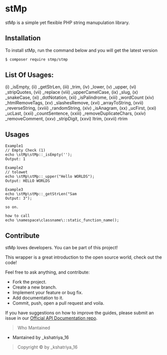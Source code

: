 stMp
===

stMp is a simple yet flexible PHP string manupulation library.

## Installation

To install stMp, run the command below and you will get the latest version
```sh
$ composer require stmp/stmp
```

## List Of Usages:
(i) _isEmpty, (ii) _getStrLen, (iii) _trim, (iv) _lower, (v) _upper, (vi) _stripQuotes, (vii) _replace (viii) _upperCamelCase, (ix) _slug, (x) _snakeCase, (xi) _dotNotation, (xii) _isPalindrome, (xiii) _wordCount (xiv) _htmlRemoveTags, (xv) _slashesRemove, (xvi) _arrayToString, (xvii) _reverseString, (xviii) _randomString, (xiv) _isAnagram,  (xx) _ucFirst, (xxi) _ucLast, (xxii) _countSentence, (xxiii) _removeDuplicateChars, (xxiv) _removeComment, (xxv) _stripDigit, (xxvi) ltrim, (xxvii) rtrim

## Usages
```
Example1
// Empty Check (1)
echo \stMp\stMp::_isEmpty('');
Output: 1

Example2
// tolowet
echo \stMp\stMp::_upper("Hello WORLDS");
Output: HELLO WORLDS

Example3
echo \stMp\stMp::_getStrLen("Sam
Output: 3");

so on.

how to call 
echo \namespace\classname\::static_function_name();
```

## Contribute

stMp loves developers. You can be part of this project!

This wrapper is a great introduction to the open source world, check out the code!

Feel free to ask anything, and contribute:

- Fork the project.
- Create a new branch.
- Implement your feature or bug fix.
- Add documentation to it.
- Commit, push, open a pull request and voila.

If you have suggestions on how to improve the guides, please submit an issue in our [Official API Documentation repo](https://github.com/).

> Who Mantained
  
* Mantained by _kshatriya_16

> Copyright &copy; by _kshatriya_16
